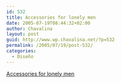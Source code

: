 ```yaml
---
id: 532
title: Accessories for lonely men
date: 2005-07-19T08:44:32+02:00
author: Chavalina
layout: post
guid: http://www.wp.chavalina.net/?p=532
permalink: /2005/07/19/post-532/
categories:
  - Diseño
---
```

<a href="http://www.popgadget.net/2005/07/accessories-for-lonely-men.html" target="_blank">Accessories for lonely men</a>